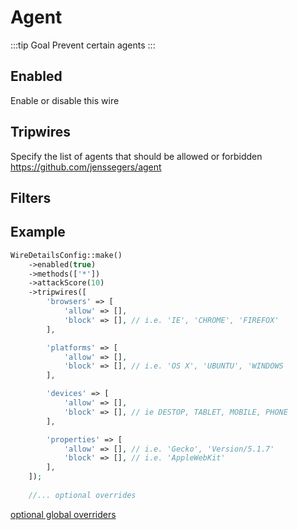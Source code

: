 # Agent
:::tip Goal
Prevent certain agents
:::

## Enabled
Enable or disable this wire

<!--@include: ./_methods.md-->

<!--@include: ./_attackscore.md-->

## Tripwires
Specify the list of agents that should be allowed or forbidden
https://github.com/jenssegers/agent

## Filters
<!--@include: ./_filters.md-->

## Example
```php
WireDetailsConfig::make()
    ->enabled(true)
    ->methods(['*'])
    ->attackScore(10)
    ->tripwires([
        'browsers' => [
            'allow' => [],
            'block' => [], // i.e. 'IE', 'CHROME', 'FIREFOX'
        ],

        'platforms' => [
            'allow' => [],
            'block' => [], // i.e. 'OS X', 'UBUNTU', 'WINDOWS
        ],

        'devices' => [
            'allow' => [],
            'block' => [], // ie DESTOP, TABLET, MOBILE, PHONE
        ],

        'properties' => [
            'allow' => [], // i.e. 'Gecko', 'Version/5.1.7'
            'block' => [], // i.e. 'AppleWebKit'
        ],
    ]);
    
    //... optional overrides        
````

[optional global overriders](./optionals.md)

